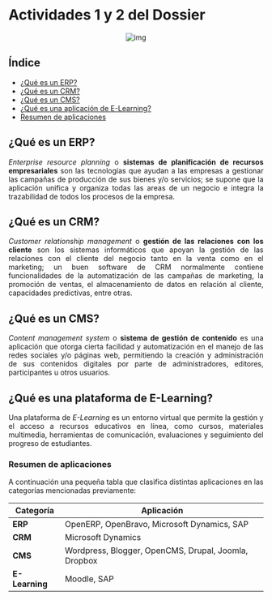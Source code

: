 # Actividades 1 y 2 del Dossier

<div align=center>

![img](https://inter-lineas.es/inter-content/uploads/2020/06/elearning.jpg)

</div>

<div align=justify>

## Índice

- [¿Qué es un ERP?](#¿qué-es-un-erp)
- [¿Qué es un CRM?](#¿qué-es-un-crm)
- [¿Qué es un CMS?](#¿qué-es-un-cms)
- [¿Qué es una aplicación de E-Learning?](#¿qué-es-una-aplicación-de-e-learning)
- [Resumen de aplicaciones](#resumen-de-aplicaciones)

## ¿Qué es un ERP?

*Enterprise resource planning* o **sistemas de planificación de recursos empresariales** son las tecnologías que ayudan a las empresas a gestionar las campañas de producción de sus bienes y/o servicios; se supone que la aplicación unifica y organiza todas las areas de un negocio e integra la trazabilidad de todos los procesos de la empresa. 

## ¿Qué es un CRM?

*Customer relationship management* o **gestión de las relaciones con los cliente** son los sistemas informáticos que apoyan la gestión de las relaciones con el cliente del negocio tanto en la venta como en el marketing; un buen software de CRM normalmente contiene funcionalidades de la automatización de las campañas de marketing, la promoción de ventas, el almacenamiento de datos en relación al cliente, capacidades predictivas, entre otras.

## ¿Qué es un CMS?

*Content management system* o **sistema de gestión de contenido** es una aplicación que otorga cierta facilidad y automatización en el manejo de las redes sociales y/o páginas web, permitiendo la creación y administración de sus contenidos digitales por parte de administradores, editores, participantes u otros usuarios.

## ¿Qué es una plataforma de E-Learning?

Una plataforma de *E-Learning* es un entorno virtual que permite la gestión y el acceso a recursos educativos en línea, como cursos, materiales multimedia, herramientas de comunicación, evaluaciones y seguimiento del progreso de estudiantes.

### Resumen de aplicaciones

A continuación una pequeña tabla que clasifica distintas aplicaciones en las categorías mencionadas previamente:

|Categoría|Aplicación|
|---------|----------|
|**ERP**| OpenERP, OpenBravo, Microsoft Dynamics, SAP |
|**CRM**| Microsoft Dynamics|
|**CMS**| Wordpress, Blogger, OpenCMS, Drupal, Joomla, Dropbox |
|**E-Learning**| Moodle, SAP |

</div>